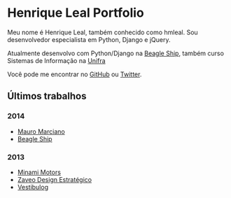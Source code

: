 # Henrique Leal Portfolio

Meu nome é Henrique Leal, também conhecido como hmleal.
Sou desenvolvedor especialista em Python, Django e jQuery.

Atualmente desenvolvo com Python/Django na [Beagle Ship](http://www.beagleship.com.br/), também curso Sistemas de Informação na [Unifra](http://www.unifra.br)

Você pode me encontrar no [GitHub](http://www.github.com/hmleal) ou [Twitter](http://www.twitter.com/hmleal).

## Últimos trabalhos

### 2014

* [Mauro Marciano](https://github.com/hmleal/Portfolio/blob/master/latest_work/mauro_marciano.md)
* [Beagle Ship](https://github.com/hmleal/Portfolio/blob/master/latest_work/beagle_ship.md)

### 2013

* [Minami Motors](https://github.com/hmleal/Portfolio/blob/master/latest_work/minami_motors.md)
* [Zaveo Design Estratégico](https://github.com/hmleal/Portfolio/blob/master/latest_work/zaveo.md)
* [Vestibulog](https://github.com/hmleal/Portfolio/blob/master/latest_work/vestibulog.md)
